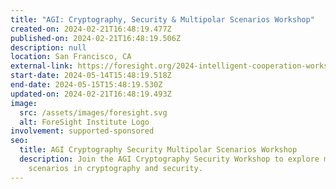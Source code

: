 ```yaml
---
title: "AGI: Cryptography, Security & Multipolar Scenarios Workshop"
created-on: 2024-02-21T16:48:19.477Z
published-on: 2024-02-21T16:48:19.506Z
description: null
location: San Francisco, CA
external-link: https://foresight.org/2024-intelligent-cooperation-workshop/
start-date: 2024-05-14T15:48:19.518Z
end-date: 2024-05-15T15:48:19.530Z
updated-on: 2024-02-21T16:48:19.493Z
image:
  src: /assets/images/foresight.svg
  alt: ForeSight Institute Logo
involvement: supported-sponsored
seo:
  title: AGI Cryptography Security Multipolar Scenarios Workshop
  description: Join the AGI Cryptography Security Workshop to explore multipolar
    scenarios in cryptography and security.
---
```

